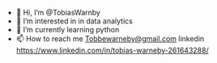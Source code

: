 - 👋 Hi, I’m @TobiasWarnby
- 👀 I’m interested in in data analytics
- 🌱 I’m currently learning python
- 📫 How to reach me Tobbewarneby@gmail.com
linkedin https://www.linkedin.com/in/tobias-warneby-261643288/

<!---
TobiasWarnby/TobiasWarnby is a ✨ special ✨ repository because its `README.md` (this file) appears on your GitHub profile.
You can click the Preview link to take a look at your changes.
--->
